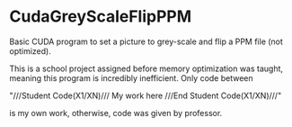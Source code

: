 # CudaGreyScaleFlipPPM
Basic CUDA program to set a picture to grey-scale and flip a PPM file (not optimized).

This is a school project assigned before memory optimization was taught, meaning this
program is incredibly inefficient. Only code between

"///Student Code(X1/XN)/// 
My work here
///End Student Code(X1/XN)///"

is my own work, otherwise, code was given by professor.
